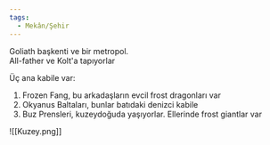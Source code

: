 ```yaml
---  
tags:
  - Mekân/Şehir  
---  
```

  
Goliath başkenti ve bir metropol.  
All-father ve Kolt'a tapıyorlar  
  
Üç ana kabile var:  
1. Frozen Fang, bu arkadaşların evcil frost dragonları var  
2. Okyanus Baltaları, bunlar batıdaki denizci kabile  
3. Buz Prensleri, kuzeydoğuda yaşıyorlar. Ellerinde frost giantlar var  
  
![[Kuzey.png]]